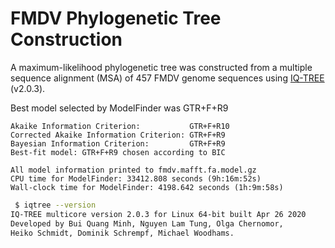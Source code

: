 # FMDV Phylogenetic Tree Construction

A maximum-likelihood phylogenetic tree was constructed from a multiple sequence alignment (MSA) of 457 FMDV genome sequences using [IQ-TREE][] (v2.0.3). 

Best model selected by ModelFinder was GTR+F+R9

```
Akaike Information Criterion:           GTR+F+R10
Corrected Akaike Information Criterion: GTR+F+R9
Bayesian Information Criterion:         GTR+F+R9
Best-fit model: GTR+F+R9 chosen according to BIC

All model information printed to fmdv.mafft.fa.model.gz
CPU time for ModelFinder: 33412.808 seconds (9h:16m:52s)
Wall-clock time for ModelFinder: 4198.642 seconds (1h:9m:58s)

```



```bash
 $ iqtree --version
IQ-TREE multicore version 2.0.3 for Linux 64-bit built Apr 26 2020
Developed by Bui Quang Minh, Nguyen Lam Tung, Olga Chernomor,
Heiko Schmidt, Dominik Schrempf, Michael Woodhams.
```




[IQ-TREE]: http://www.iqtree.org/